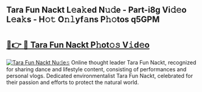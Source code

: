 ## Tara Fun Nackt L𝚎a𝚔ed N𝚞𝚍e - Part-i8g Vi𝚍𝚎o L𝚎a𝚔s - H𝚘𝚝 O𝚗𝚕yf𝚊ns P𝚑𝚘tos q5GPM

# <h2><a href="http://kf1165b.oniu.top/?m=Tara+Fun+Nackt">🔗👉 🔴 Tara Fun Nackt P𝚑ot𝚘𝚜 V𝚒d𝚎o</a></h2>

[![Tara Fun Nackt Nu𝚍e𝚜](https://i.imgur.com/0qMVB7G.gif)](http://kf1165b.oniu.top/?m=Tara+Fun+Nackt)
Online thought leader Tara Fun Nackt, recognized for sharing dance and lifestyle content, consisting of performances and personal vlogs. Dedicated environmentalist Tara Fun Nackt, celebrated for their passion and efforts to protect the natural world.  
